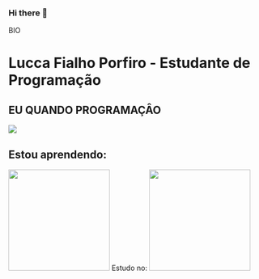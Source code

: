 ### Hi there 👋
BIO
<h1>Lucca Fialho Porfiro - Estudante de Programação</h1>
<h2>EU QUANDO PROGRAMAÇÂO</h2>
<img src="https://github.com/LuccaFialhoPorfiro/Lucca-FIalho-Porfiro/assets/138223116/cad3b101-8db1-46b5-be22-a4891f8ae1b9">
<h2>Estou aprendendo:</h2>
<img src="https://github.com/LuccaFialhoPorfiro/LuccaFialhoPorfiro/assets/138223116/f17693f5-71b1-46af-b0fe-24a827867e27" height="200px" widht="200px">
Estudo no:
<img src="https://github.com/LuccaFialhoPorfiro/LuccaFialhoPorfiro/assets/138223116/f3015f95-0d4e-45ca-ab21-47dbe2a6b466" height="200px" width="200px">

<!--
**LuccaFialhoPorfiro/LuccaFialhoPorfiro** is a ✨ _special_ ✨ repository because its `README.md` (this file) appears on your GitHub profile.

Here are some ideas to get you started:

- 🔭 I’m currently working on ...
- 🌱 I’m currently learning ...
- 👯 I’m looking to collaborate on ...
- 🤔 I’m looking for help with ...
- 💬 Ask me about ...
- 📫 How to reach me: ...
- 😄 Pronouns: ...
- ⚡ Fun fact: ...
-->
